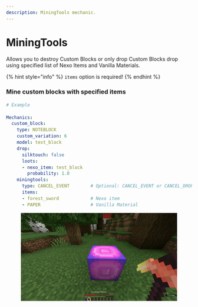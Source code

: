 ```yaml
---
description: MiningTools mechanic.
---
```


# MiningTools

Allows you to destroy Custom Blocks or only drop Custom Blocks drop using specified list of Nexo Items and Vanilla Materials.

{% hint style="info" %}
`items` option is required!
{% endhint %}

### Mine custom blocks with specified items

```yaml
# Example

Mechanics:
  custom_block:
    type: NOTEBLOCK
    custom_variation: 6
    model: test_block
    drop:
      silktouch: false
      loots:
      - nexo_item: test_block
        probability: 1.0
    miningtools:
      type: CANCEL_EVENT        # Optional: CANCEL_EVENT or CANCEL_DROP if tool is not in list below (default: CANCEL_EVENT)
      items:
      - forest_sword            # Nexo item
      - PAPER                   # Vanilla Material
```

<figure><img src="../.gitbook/assets/miningtools.gif" alt="" width="640"></figure>